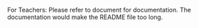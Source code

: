For Teachers:
Please refer to document for documentation. The documentation would make the README file too long.
